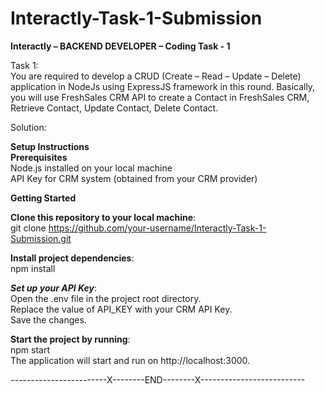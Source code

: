 # Interactly-Task-1-Submission  
**Interactly – BACKEND DEVELOPER – Coding Task - 1**  
    
Task 1:  
You are required to develop a CRUD (Create – Read – Update – Delete) application in NodeJs using ExpressJS framework in this round. Basically, you will use FreshSales CRM API to create a Contact in FreshSales CRM, Retrieve Contact, Update Contact, Delete Contact.  
    
Solution:  
    
**Setup Instructions**    
**Prerequisites**  
Node.js installed on your local machine  
API Key for CRM system (obtained from your CRM provider)  
    
**Getting Started**  
    
**Clone this repository to your local machine**:  
git clone https://github.com/your-username/Interactly-Task-1-Submission.git  
    
**Install project dependencies**:  
npm install  
    
***Set up your API Key***:  
Open the .env file in the project root directory.  
Replace the value of API_KEY with your CRM API Key.  
Save the changes.  
    
**Start the project by running**:  
npm start  
The application will start and run on http://localhost:3000.  
      
------------------------X--------END--------X--------------------------
